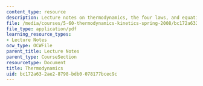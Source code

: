 ```yaml
---
content_type: resource
description: Lecture notes on thermodynamics, the four laws, and equations of state.
file: /media/courses/5-60-thermodynamics-kinetics-spring-2008/bc172a632ae28798bdb0078177bcec9c_5_60_lecture1.pdf
file_type: application/pdf
learning_resource_types:
- Lecture Notes
ocw_type: OCWFile
parent_title: Lecture Notes
parent_type: CourseSection
resourcetype: Document
title: Thermodynamics
uid: bc172a63-2ae2-8798-bdb0-078177bcec9c
---
```

